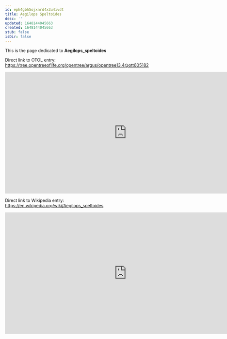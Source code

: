 ```yaml
---
id: eph4gbh5ojxnrd4x3u4ivdt
title: Aegilops Speltoides
desc: ''
updated: 1648144045663
created: 1648144045663
stub: false
isDir: false
---
```

This is the page dedicated to **Aegilops_speltoides**


Direct link to OTOL entry: https://tree.opentreeoflife.org/opentree/argus/opentree13.4@ott605182



<html>
    <body>
    <iframe src="https://tree.opentreeoflife.org/opentree/argus/opentree13.4@ott605182"
    width="800" height="400" frameborder="0" allowfullscreen> </iframe>
    </body>
</html>
    


Direct link to Wikipedia entry: https://en.wikipedia.org/wiki/Aegilops_speltoides



<html>
    <body>
    <iframe src="https://en.wikipedia.org/wiki/Aegilops_speltoides"
    width="800" height="400" frameborder="0" allowfullscreen> </iframe>
    </body>
</html>
    
